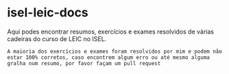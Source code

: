 # isel-leic-docs

Aqui podes encontrar resumos, exercícios e exames resolvidos de várias cadeiras do curso de LEIC no ISEL.

``A maioria dos exercícios e exames foram resolvidos por mim e podem não estar 100% corretos, caso encontrem algum erro ou até mesmo alguma gralha num resumo, por favor façam um pull request``